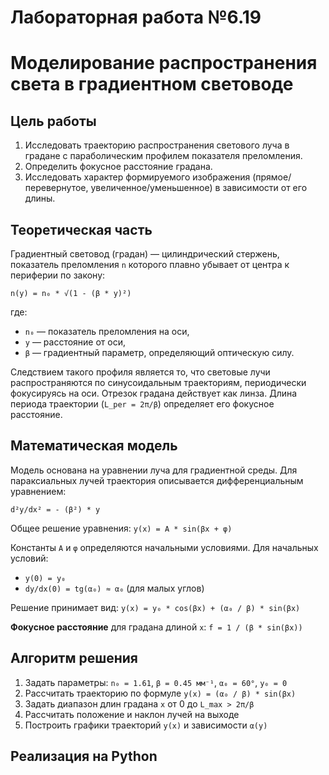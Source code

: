 # Лабораторная работа №6.19
# Моделирование распространения света в градиентном световоде

## Цель работы
1. Исследовать траекторию распространения светового луча в градане с параболическим профилем показателя преломления.
2. Определить фокусное расстояние градана.
3. Исследовать характер формируемого изображения (прямое/перевернутое, увеличенное/уменьшенное) в зависимости от его длины.

## Теоретическая часть

Градиентный световод (градан) — цилиндрический стержень, показатель преломления `n` которого плавно убывает от центра к периферии по закону:

`n(y) = n₀ * √(1 - (β * y)²)`

где:
- `n₀` — показатель преломления на оси,
- `y` — расстояние от оси,
- `β` — градиентный параметр, определяющий оптическую силу.

Следствием такого профиля является то, что световые лучи распространяются по синусоидальным траекториям, периодически фокусируясь на оси. Отрезок градана действует как линза. Длина периода траектории (`L_per = 2π/β`) определяет его фокусное расстояние.

## Математическая модель

Модель основана на уравнении луча для градиентной среды. Для параксиальных лучей траектория описывается дифференциальным уравнением:

`d²y/dx² = - (β²) * y`

Общее решение уравнения:
`y(x) = A * sin(βx + φ)`

Константы `A` и `φ` определяются начальными условиями. Для начальных условий:
- `y(0) = y₀`
- `dy/dx(0) = tg(α₀) ≈ α₀` (для малых углов)

Решение принимает вид:
`y(x) = y₀ * cos(βx) + (α₀ / β) * sin(βx)`

**Фокусное расстояние** для градана длиной `x`:
`f = 1 / (β * sin(βx))`

## Алгоритм решения
1. Задать параметры: `n₀ = 1.61`, `β = 0.45 мм⁻¹`, `α₀ = 60°`, `y₀ = 0`
2. Рассчитать траекторию по формуле `y(x) = (α₀ / β) * sin(βx)`
3. Задать диапазон длин градана `x` от 0 до `L_max > 2π/β`
4. Рассчитать положение и наклон лучей на выходе
5. Построить графики траекторий `y(x)` и зависимости `α(y)`

## Реализация на Python
